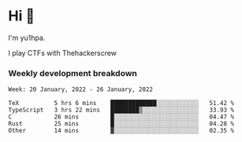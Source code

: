 # Hi 👋

I'm yu1hpa.

I play CTFs with Thehackerscrew

### Weekly development breakdown

<!--START_SECTION:waka-->
```text
Week: 20 January, 2022 - 26 January, 2022

TeX          5 hrs 6 mins    █████████████░░░░░░░░░░░░   51.42 % 
TypeScript   3 hrs 22 mins   ████████▒░░░░░░░░░░░░░░░░   33.93 % 
C            26 mins         █░░░░░░░░░░░░░░░░░░░░░░░░   04.47 % 
Rust         25 mins         █░░░░░░░░░░░░░░░░░░░░░░░░   04.28 % 
Other        14 mins         ▓░░░░░░░░░░░░░░░░░░░░░░░░   02.35 % 
```
<!--END_SECTION:waka-->

